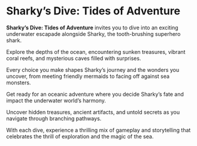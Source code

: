 # Sharky’s Dive: Tides of Adventure

**Sharky’s Dive: Tides of Adventure** invites you to dive into an exciting underwater escapade alongside Sharky, the tooth-brushing superhero shark. 

Explore the depths of the ocean, encountering sunken treasures, vibrant coral reefs, and mysterious caves filled with surprises. 

Every choice you make shapes Sharky’s journey and the wonders you uncover, from meeting friendly mermaids to facing off against sea monsters.

Get ready for an oceanic adventure where you decide Sharky’s fate and impact the underwater world’s harmony. 

Uncover hidden treasures, ancient artifacts, and untold secrets as you navigate through branching pathways. 

With each dive, experience a thrilling mix of gameplay and storytelling that celebrates the thrill of exploration and the magic of the sea.
